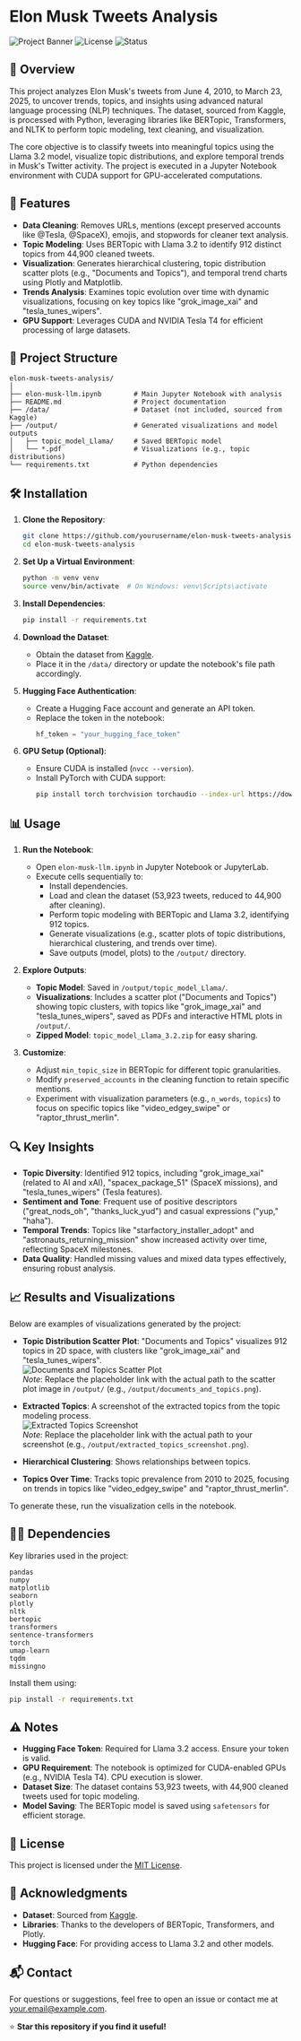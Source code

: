 # Elon Musk Tweets Analysis

![Project Banner](https://img.shields.io/badge/Python-3.10-blue.svg) ![License](https://img.shields.io/badge/License-MIT-green.svg) ![Status](https://img.shields.io/badge/Status-Active-brightgreen.svg)

## 📖 Overview

This project analyzes Elon Musk's tweets from June 4, 2010, to March 23, 2025, to uncover trends, topics, and insights using advanced natural language processing (NLP) techniques. The dataset, sourced from Kaggle, is processed with Python, leveraging libraries like BERTopic, Transformers, and NLTK to perform topic modeling, text cleaning, and visualization.

The core objective is to classify tweets into meaningful topics using the Llama 3.2 model, visualize topic distributions, and explore temporal trends in Musk's Twitter activity. The project is executed in a Jupyter Notebook environment with CUDA support for GPU-accelerated computations.

## 🚀 Features

- **Data Cleaning**: Removes URLs, mentions (except preserved accounts like @Tesla, @SpaceX), emojis, and stopwords for cleaner text analysis.
- **Topic Modeling**: Uses BERTopic with Llama 3.2 to identify 912 distinct topics from 44,900 cleaned tweets.
- **Visualization**: Generates hierarchical clustering, topic distribution scatter plots (e.g., "Documents and Topics"), and temporal trend charts using Plotly and Matplotlib.
- **Trends Analysis**: Examines topic evolution over time with dynamic visualizations, focusing on key topics like "grok_image_xai" and "tesla_tunes_wipers".
- **GPU Support**: Leverages CUDA and NVIDIA Tesla T4 for efficient processing of large datasets.

## 📂 Project Structure

```
elon-musk-tweets-analysis/
│
├── elon-musk-llm.ipynb        # Main Jupyter Notebook with analysis
├── README.md                  # Project documentation
├── /data/                     # Dataset (not included, sourced from Kaggle)
├── /output/                   # Generated visualizations and model outputs
│   ├── topic_model_Llama/     # Saved BERTopic model
│   └── *.pdf                  # Visualizations (e.g., topic distributions)
└── requirements.txt           # Python dependencies
```

## 🛠️ Installation

1. **Clone the Repository**:
   ```bash
   git clone https://github.com/yourusername/elon-musk-tweets-analysis.git
   cd elon-musk-tweets-analysis
   ```

2. **Set Up a Virtual Environment**:
   ```bash
   python -m venv venv
   source venv/bin/activate  # On Windows: venv\Scripts\activate
   ```

3. **Install Dependencies**:
   ```bash
   pip install -r requirements.txt
   ```

4. **Download the Dataset**:
   - Obtain the dataset from [Kaggle](https://www.kaggle.com/datasets/7006744/elon-musks-tweet).
   - Place it in the `/data/` directory or update the notebook's file path accordingly.

5. **Hugging Face Authentication**:
   - Create a Hugging Face account and generate an API token.
   - Replace the token in the notebook:
     ```python
     hf_token = "your_hugging_face_token"
     ```

6. **GPU Setup (Optional)**:
   - Ensure CUDA is installed (`nvcc --version`).
   - Install PyTorch with CUDA support:
     ```bash
     pip install torch torchvision torchaudio --index-url https://download.pytorch.org/whl/cu122
     ```

## 📊 Usage

1. **Run the Notebook**:
   - Open `elon-musk-llm.ipynb` in Jupyter Notebook or JupyterLab.
   - Execute cells sequentially to:
     - Install dependencies.
     - Load and clean the dataset (53,923 tweets, reduced to 44,900 after cleaning).
     - Perform topic modeling with BERTopic and Llama 3.2, identifying 912 topics.
     - Generate visualizations (e.g., scatter plots of topic distributions, hierarchical clustering, and trends over time).
     - Save outputs (model, plots) to the `/output/` directory.

2. **Explore Outputs**:
   - **Topic Model**: Saved in `/output/topic_model_Llama/`.
   - **Visualizations**: Includes a scatter plot ("Documents and Topics") showing topic clusters, with topics like "grok_image_xai" and "tesla_tunes_wipers", saved as PDFs and interactive HTML plots in `/output/`.
   - **Zipped Model**: `topic_model_Llama_3.2.zip` for easy sharing.

3. **Customize**:
   - Adjust `min_topic_size` in BERTopic for different topic granularities.
   - Modify `preserved_accounts` in the cleaning function to retain specific mentions.
   - Experiment with visualization parameters (e.g., `n_words`, `topics`) to focus on specific topics like "video_edgey_swipe" or "raptor_thrust_merlin".

## 🔍 Key Insights

- **Topic Diversity**: Identified 912 topics, including "grok_image_xai" (related to AI and xAI), "spacex_package_51" (SpaceX missions), and "tesla_tunes_wipers" (Tesla features).
- **Sentiment and Tone**: Frequent use of positive descriptors ("great_nods_oh", "thanks_luck_yud") and casual expressions ("yup," "haha").
- **Temporal Trends**: Topics like "starfactory_installer_adopt" and "astronauts_returning_mission" show increased activity over time, reflecting SpaceX milestones.
- **Data Quality**: Handled missing values and mixed data types effectively, ensuring robust analysis.

## 📈 Results and Visualizations

Below are examples of visualizations generated by the project:

- **Topic Distribution Scatter Plot**: "Documents and Topics" visualizes 912 topics in 2D space, with clusters like "grok_image_xai" and "tesla_tunes_wipers".  
  ![Documents and Topics Scatter Plot](https://via.placeholder.com/1200x750.png?text=Documents+and+Topics+Scatter+Plot)  
  *Note*: Replace the placeholder link with the actual path to the scatter plot image in `/output/` (e.g., `/output/documents_and_topics.png`).

- **Extracted Topics**: A screenshot of the extracted topics from the topic modeling process.  
  ![Extracted Topics Screenshot](https://via.placeholder.com/1200x750.png?text=Extracted+Topics+Screenshot)  
  *Note*: Replace the placeholder link with the actual path to your screenshot (e.g., `/output/extracted_topics_screenshot.png`).

- **Hierarchical Clustering**: Shows relationships between topics.
- **Topics Over Time**: Tracks topic prevalence from 2010 to 2025, focusing on trends in topics like "video_edgey_swipe" and "raptor_thrust_merlin".

To generate these, run the visualization cells in the notebook.

## 🧑‍💻 Dependencies

Key libraries used in the project:

```text
pandas
numpy
matplotlib
seaborn
plotly
nltk
bertopic
transformers
sentence-transformers
torch
umap-learn
tqdm
missingno
```

Install them using:
```bash
pip install -r requirements.txt
```

## ⚠️ Notes

- **Hugging Face Token**: Required for Llama 3.2 access. Ensure your token is valid.
- **GPU Requirement**: The notebook is optimized for CUDA-enabled GPUs (e.g., NVIDIA Tesla T4). CPU execution is slower.
- **Dataset Size**: The dataset contains 53,923 tweets, with 44,900 cleaned tweets used for topic modeling.
- **Model Saving**: The BERTopic model is saved using `safetensors` for efficient storage.

## 📜 License

This project is licensed under the [MIT License](LICENSE).

## 🙌 Acknowledgments

- **Dataset**: Sourced from [Kaggle](https://www.kaggle.com/datasets/7006744/elon-musks-tweet).
- **Libraries**: Thanks to the developers of BERTopic, Transformers, and Plotly.
- **Hugging Face**: For providing access to Llama 3.2 and other models.

## 📬 Contact

For questions or suggestions, feel free to open an issue or contact me at [your.email@example.com](mailto:your.email@example.com).

⭐ **Star this repository if you find it useful!**